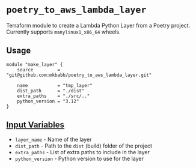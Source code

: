# `poetry_to_aws_lambda_layer`

Terraform module to create a Lambda Python Layer from a Poetry project. Currently
supports `manylinux1_x86_64` wheels.

## Usage

```hcl
module "make_layer" {
    source         = "git@github.com:mkbabb/poetry_to_aws_lambda_layer.git"

    name           = "tmp_layer"   
    dist_path      = "./dist"
    extra_paths    = "./src/.."
    python_version = "3.12"
}
```

## [Input Variables](/variables.tf)

-   `layer_name` - Name of the layer
-   `dist_path` - Path to the `dist` (build) folder of the project
-   `extra_paths` - List of extra paths to include in the layer
-   `python_version` - Python version to use for the layer
